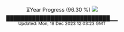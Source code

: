 <p align="center">
⏳Year Progress (96.30 %) <img src="https://file5s.ratemyserver.net/mobs/1062.gif"><br>
████████████████████████████▁▁ <br>
<sub>Updated: Mon, 18 Dec 2023 12:03:23 GMT</sub>
</p>

